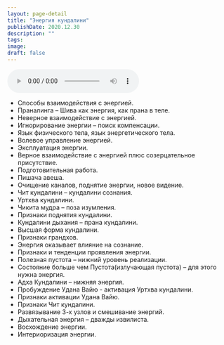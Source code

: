 ```yaml
---
layout: page-detail
title: "Энергия кундалини"
publishDate: 2020.12.30
description: ""
tags:
image:
draft: false
---
```


<audio title="2020.12.30 - Энергия кундалини.mp3" src="https://filer-api.advayta.org/v1.0/public/files/74760" controls=""></audio>

* Способы взаимодействия с энергией.
* Праналинга – Шива как энергия, как прана в теле.
* Неверное взаимодействие с энергией.
* Игнорирование энергии – поиск компенсации.
* Язык физического тела, язык энергетического тела.
* Волевое управление энергией.
* Эксплуатация энергии.
* Верное взаимодействие с энергией плюс созерцательное присутствие.
* Подготовительная работа.
* Пишача авеша.
* Очищение каналов, поднятие энергии, новое видение.
* Чит кундалини – кундалини сознания.
* Уртхва кундалини.
* Чикита мудра – поза изумления.
* Признаки поднятия кундалини.
* Кундалини дыхания – прана кундалини.
* Высшая форма кундалини.
* Признаки грандхов.
* Энергия оказывает влияние на сознание.
* Признаки и тенденции проявления энергии.
* Полезная пустота – нижний уровень реализации.
* Состояние больше чем Пустота(излучающая пустота) – для этого нужна энергия.
* Адха Кундалини – нижняя энергия.
* Пробуждение Удана Вайю - активация Уртхва кундалини.
* Признаки активации Удана Вайю.
* Признаки Чит кундалини.
* Развязывание 3-х узлов и смешивание энергий.
* Дыхательная энергия – дважды извилиста.
* Восхождение энергии.
* Интериоризация энергии.

  
